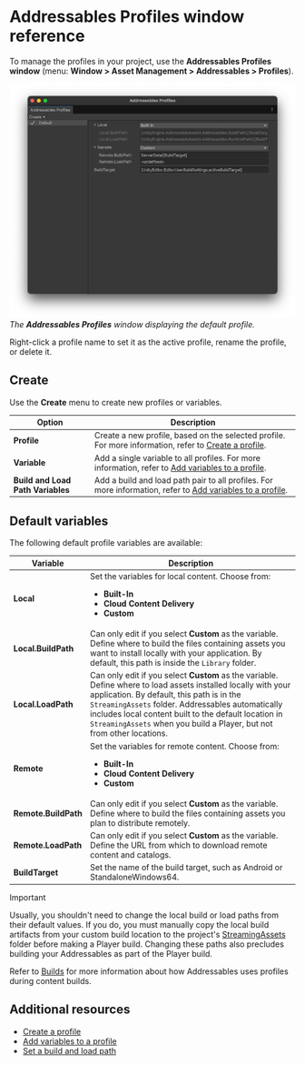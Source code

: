 # Addressables Profiles window reference

To manage the profiles in your project, use the **Addressables Profiles window** (menu: __Window > Asset Management > Addressables > Profiles__).

![The Addressables Profiles window displaying the default profile.](images/addressables-profiles-window.png)<br/>*The __Addressables Profiles__ window displaying the default profile.*

Right-click a profile name to set it as the active profile, rename the profile, or delete it.

## Create

Use the **Create** menu to create new profiles or variables.

|**Option**|**Description**|
|---|---|
|**Profile**|Create a new profile, based on the selected profile. For more information, refer to [Create a profile](profiles-create.md).|
|**Variable**|Add a single variable to all profiles. For more information, refer to [Add variables to a profile](ProfileVariables.md).|
|**Build and Load Path Variables**|Add a build and load path pair to all profiles. For more information, refer to [Add variables to a profile](ProfileVariables.md).|

## Default variables

The following default profile variables are available:

|**Variable**|**Description**|
|---|---|
| __Local__| Set the variables for local content. Choose from:<ul><li>**Built-In**</li><li>**Cloud Content Delivery**</li><li>**Custom**</li></ul>|
|__Local.BuildPath__|Can only edit if you select **Custom** as the variable. Define where to build the files containing assets you want to install locally with your application. By default, this path is inside the `Library` folder.|
|__Local.LoadPath__| Can only edit if you select **Custom** as the variable. Define where to load assets installed locally with your application. By default, this path is in the `StreamingAssets` folder. Addressables automatically includes local content built to the default location in `StreamingAssets` when you build a Player, but not from other locations.|
|__Remote__| Set the variables for remote content. Choose from:<ul><li>**Built-In**</li><li>**Cloud Content Delivery**</li><li>**Custom**</li></ul>|
|__Remote.BuildPath__|Can only edit if you select **Custom** as the variable. Define where to build the files containing assets you plan to distribute remotely.|
|__Remote.LoadPath__|Can only edit if you select **Custom** as the variable. Define the URL from which to download remote content and catalogs.|
|__BuildTarget__| Set the name of the build target, such as Android or StandaloneWindows64.|

> [!IMPORTANT]
> Usually, you shouldn't need to change the local build or load paths from their default values. If you do, you must manually copy the local build artifacts from your custom build location to the project's [StreamingAssets](xref:SpecialFolders) folder before making a Player build. Changing these paths also precludes building your Addressables as part of the Player build.

Refer to [Builds](Builds.md) for more information about how Addressables uses profiles during content builds.

## Additional resources

* [Create a profile](profiles-create.md)
* [Add variables to a profile](ProfileVariables.md)
* [Set a build and load path](profiles-build-load-paths.md)

